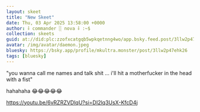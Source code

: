 ```yaml
---
layout: skeet
title: "New Skeet"
date: Thu, 03 Apr 2025 13:58:00 +0000
author: ⸸ commander ░ nova ⸸ :~$
collection: skeets
guid: at://did:plc:zzofxcatgqb5wpkqetnng4wo/app.bsky.feed.post/3llw2p47ehk26
avatar: /img/avatar/daemon.jpeg
bluesky: https://bsky.app/profile/mkultra.monster/post/3llw2p47ehk26
tags: [bluesky]
---
```


"you wanna call me names and talk shit ... i'll hit a motherfucker in the head with a fist"

hahahaha 😂😂😂😂😂

<a href="https://youtu.be/6vRZRZVDlqU?si=DI2lq3UsX-KfcD4j" target="_blank">https://youtu.be/6vRZRZVDlqU?si=DI2lq3UsX-KfcD4j</a>
